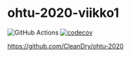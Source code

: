 # ohtu-2020-viikko1
![GitHub Actions](https://github.com/CleanDry/ohtu-2020-viikko1/workflows/Java%20CI%20with%20Gradle/badge.svg)
[![codecov](https://codecov.io/gh/CleanDry/ohtu-2020-viikko1/branch/main/graph/badge.svg?token=YM7YU85E2I)](https://codecov.io/gh/CleanDry/ohtu-2020-viikko1)

https://github.com/CleanDry/ohtu-2020
